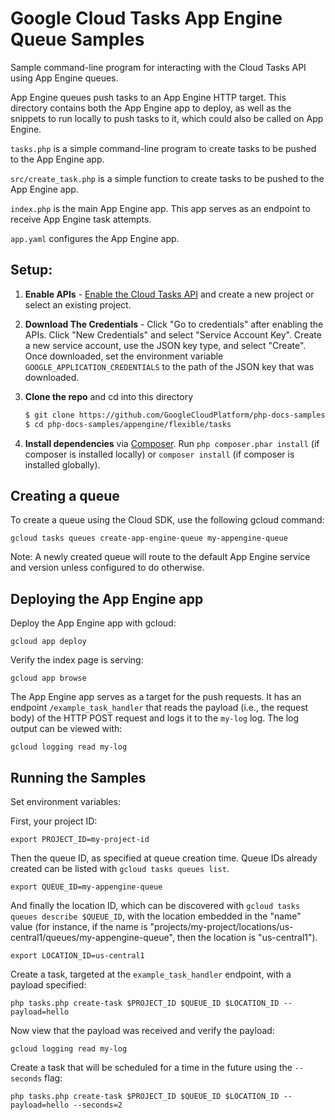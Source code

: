 # Google Cloud Tasks App Engine Queue Samples

Sample command-line program for interacting with the Cloud Tasks API
using App Engine queues.

App Engine queues push tasks to an App Engine HTTP target. This directory
contains both the App Engine app to deploy, as well as the snippets to run
locally to push tasks to it, which could also be called on App Engine.

`tasks.php` is a simple command-line program to create tasks to be pushed to
the App Engine app.

`src/create_task.php` is a simple function to create tasks to be pushed to
the App Engine app.

`index.php` is the main App Engine app. This app serves as an endpoint to receive
App Engine task attempts.

`app.yaml` configures the App Engine app.

## Setup:

1.  **Enable APIs** - [Enable the Cloud Tasks API](https://console.cloud.google.com/flows/enableapi?apiid=cloudtasks)
    and create a new project or select an existing project.
2.  **Download The Credentials** - Click "Go to credentials" after enabling the APIs. Click "New Credentials"
    and select "Service Account Key". Create a new service account, use the JSON key type, and
    select "Create". Once downloaded, set the environment variable `GOOGLE_APPLICATION_CREDENTIALS`
    to the path of the JSON key that was downloaded.
3.  **Clone the repo** and cd into this directory

    ```sh
    $ git clone https://github.com/GoogleCloudPlatform/php-docs-samples
    $ cd php-docs-samples/appengine/flexible/tasks
    ```
4.  **Install dependencies** via [Composer](http://getcomposer.org/doc/00-intro.md).
    Run `php composer.phar install` (if composer is installed locally) or `composer install`
    (if composer is installed globally).

## Creating a queue

To create a queue using the Cloud SDK, use the following gcloud command:

    gcloud tasks queues create-app-engine-queue my-appengine-queue

Note: A newly created queue will route to the default App Engine service and
version unless configured to do otherwise.

## Deploying the App Engine app

Deploy the App Engine app with gcloud:

    gcloud app deploy

Verify the index page is serving:

    gcloud app browse

The App Engine app serves as a target for the push requests. It has an
endpoint `/example_task_handler` that reads the payload (i.e., the request
body) of the HTTP POST request and logs it to the `my-log` log. The log output can be viewed with:

    gcloud logging read my-log

## Running the Samples

Set environment variables:

First, your project ID:

    export PROJECT_ID=my-project-id

Then the queue ID, as specified at queue creation time. Queue IDs already
created can be listed with `gcloud tasks queues list`.

    export QUEUE_ID=my-appengine-queue

And finally the location ID, which can be discovered with
`gcloud tasks queues describe $QUEUE_ID`, with the location embedded in
the "name" value (for instance, if the name is
"projects/my-project/locations/us-central1/queues/my-appengine-queue", then the
location is "us-central1").

    export LOCATION_ID=us-central1

Create a task, targeted at the `example_task_handler` endpoint, with a payload specified:

    php tasks.php create-task $PROJECT_ID $QUEUE_ID $LOCATION_ID --payload=hello

Now view that the payload was received and verify the payload:

    gcloud logging read my-log

Create a task that will be scheduled for a time in the future using the
`--seconds` flag:

    php tasks.php create-task $PROJECT_ID $QUEUE_ID $LOCATION_ID --payload=hello --seconds=2
